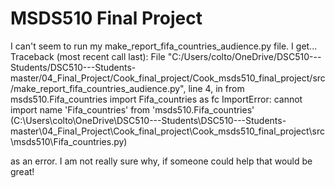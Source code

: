 # MSDS510 Final Project
I can't seem to run my make_report_fifa_countries_audience.py file. I get...
Traceback (most recent call last):
  File "C:/Users/colto/OneDrive/DSC510---Students/DSC510---Students-master/04_Final_Project/Cook_final_project/Cook_msds510_final_project/src/make_report_fifa_countries_audience.py", line 4, in <module>
    from  msds510.Fifa_countries import Fifa_countries as fc
ImportError: cannot import name 'Fifa_countries' from 'msds510.Fifa_countries' (C:\Users\colto\OneDrive\DSC510---Students\DSC510---Students-master\04_Final_Project\Cook_final_project\Cook_msds510_final_project\src\msds510\Fifa_countries.py)

as an error. I am not really sure why, if someone could help that would be great!
